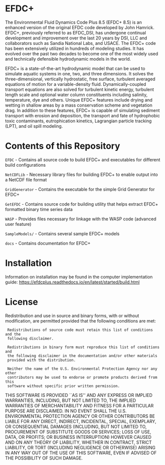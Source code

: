 # EFDC+

The Environmental Fluid Dynamics Code Plus 8.5 (EFDC+ 8.5) is an enhanced version of the original EFDC code developed by John Hamrick.  EFDC+, previously referred to as EFDC_DSI, has undergone continual development and improvement over the last 20 years by DSI, LLC and collaborators such as Sandia National Labs, and USACE.  The EFDC+ code has been extensively utilized in hundreds of modeling studies.  It has evolved over the past two decades to become one of the most widely used and technically defensible hydrodynamic models in the world. 

 
EFDC+ is a state-of-the-art hydrodynamic model that can be used to simulate aquatic systems in one, two, and three dimensions.  It solves the three-dimensional, vertically hydrostatic, free surface, turbulent averaged equations of motion for a variable-density fluid.  Dynamically-coupled transport equations are also solved for turbulent kinetic energy, turbulent length scale and optional water column constituents including salinity, temperature, dye and others.  Unique EFDC+ features include drying and wetting in shallow areas by a mass conservation scheme and vegetation drag.  In addition to these features, EFDC+ is capable of simulating sediment transport with erosion and deposition, the transport and fate of hydrophobic toxic contaminants, eutrophication kinetics, Lagrangian particle tracking (LPT), and oil spill modeling. 


# Contents of this Repository

``EFDC`` - Contains all source code to build EFDC+ and executables for different build configurations

``NetCDFLib`` - Necessary library files for building EFDC+ to enable output into a NetCDF file format

``GridGenerator`` - Contains the executable for the simple Grid Generator for EFDC+

``GetEFDC`` - Contains source code for building utility that helps extract EFDC+ formatted binary time series data

``WASP`` - Provides files necessary for linkage with the WASP code (advanced user feature)

``SampleModels/`` - Contains several sample EFDC+ models

``docs`` - Contains documentation for EFDC+

# Installation

Information on installation may be found in the computer implementation guide: https://efdcplus.readthedocs.io/en/latest/started/build.html
		
# License

Redistribution and use in source and binary forms, with or without modification, 
are permitted provided that the following conditions are met:

     Redistributions of source code must retain this list of conditions and the 
     following disclaimer.
  
     Redistributions in binary form must reproduce this list of conditions and 
     the following disclaimer in the documentation and/or other materials 
     provided with the distribution.
  
     Neither the name of the U.S. Environmental Protection Agency nor any other 
     contributors may be used to endorse or promote products derived from this 
     software without specific prior written permission. 

THIS SOFTWARE IS PROVIDED ``AS IS'' AND ANY EXPRESS OR IMPLIED 
WARRANTIES, INCLUDING, BUT NOT LIMITED TO, THE IMPLIED 
WARRANTIES OF MERCHANTABILITY AND FITNESS FOR A PARTICULAR 
PURPOSE ARE DISCLAIMED. IN NO EVENT SHALL THE U.S. ENVIRONMENTAL 
PROTECTION AGENCY OR OTHER CONTRIBUTORS BE LIABLE FOR ANY DIRECT, 
INDIRECT, INCIDENTAL, SPECIAL, EXEMPLARY, OR CONSEQUENTIAL 
DAMAGES (INCLUDING, BUT NOT LIMITED TO, PROCUREMENT OF 
SUBSTITUTE GOODS OR SERVICES; LOSS OF USE, DATA, OR PROFITS; OR 
BUSINESS INTERRUPTION) HOWEVER CAUSED AND ON ANY THEORY OF 
LIABILITY, WHETHER IN CONTRACT, STRICT LIABILITY, OR TORT 
(INCLUDING NEGLIGENCE OR OTHERWISE) ARISING IN ANY WAY OUT OF 
THE USE OF THIS SOFTWARE, EVEN IF ADVISED OF THE POSSIBILITY OF 
SUCH DAMAGE.
